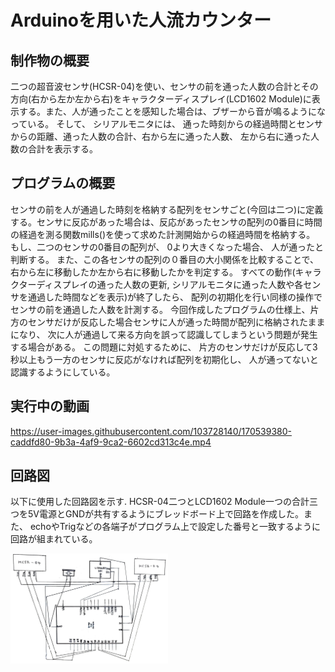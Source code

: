 # Arduinoを用いた人流カウンター

## 制作物の概要
二つの超音波センサ(HCSR-04)を使い、センサの前を通った人数の合計とその方向(右から左か左から右)をキャラクターディスプレイ(LCD1602 Module)に表示する。また、人が通ったことを感知した場合は、ブザーから音が鳴るようになっている。 そして、 シリアルモニタには、 通った時刻からの経過時間とセンサからの距離、通った人数の合計、右から左に通った人数、 左から右に通った人数の合計を表示する。

## プログラムの概要
センサの前を人が通過した時刻を格納する配列をセンサごと(今回は二つ)に定義する。センサに反応があった場合は、反応があったセンサの配列の0番目に時間の経過を測る関数mills()を使って求めた計測開始からの経過時間を格納する。 もし、二つのセンサの0番目の配列が、 0より大きくなった場合、 人が通ったと判断する。 また、この各センサの配列の０番目の大小関係を比較することで、 右から左に移動したか左から右に移動したかを判定する。 すべての動作(キャラクターディスプレイの通った人数の更新, シリアルモニタに通った人数や各センサを通過した時間などを表示)が終了したら、 配列の初期化を行い同様の操作でセンサの前を通過した人数を計測する。
今回作成したプログラムの仕様上、片方のセンサだけが反応した場合センサに人が通った時間が配列に格納されたままになり、 次に人が通過して来る方向を誤って認識してしまうという問題が発生する場合がある。 この問題に対処するために、 片方のセンサだけが反応して3秒以上もう一方のセンサに反応がなければ配列を初期化し、 人が通ってないと認識するようにしている。

## 実行中の動画
https://user-images.githubusercontent.com/103728140/170539380-caddfd80-9b3a-4af9-9ca2-6602cd313c4e.mp4

## 回路図
以下に使用した回路図を示す.
HCSR-04二つとLCD1602 Module一つの合計三つを5V電源とGNDが共有するようにブレッドボード上で回路を作成した。また、 echoやTrigなどの各端子がプログラム上で設定した番号と一致するように回路が組まれている。

<img src="https://github.com/sanoyuuto/People-flow/blob/master/%E5%9B%9E%E8%B7%AF%E5%9B%B3.png" width="50%" />

